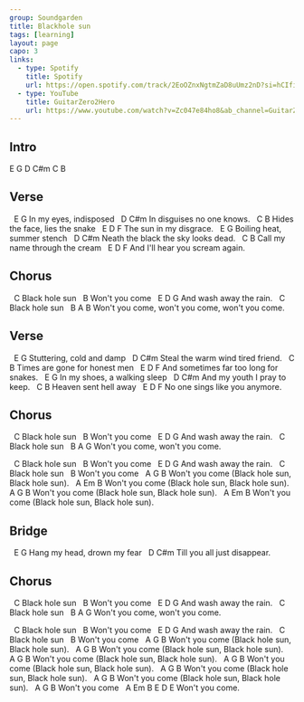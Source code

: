 ```yaml
---
group: Soundgarden
title: Blackhole sun
tags: [learning]
layout: page
capo: 3
links:
  - type: Spotify
    title: Spotify
    url: https://open.spotify.com/track/2EoOZnxNgtmZaD8uUmz2nD?si=hCIfi-IVQmaPcNsiafg69Q
  - type: YouTube
    title: GuitarZero2Hero
    url: https://www.youtube.com/watch?v=Zc047e84ho8&ab_channel=GuitarZero2Hero
---
```


## Intro

E G D C#m C B

## Verse

&nbsp;     E           G
In my eyes, indisposed
&nbsp;      D             C#m
In disguises no one knows.
&nbsp;          C               B
Hides the face, lies the snake
&nbsp;    E     D       F
The sun in my disgrace.
&nbsp;        E             G
Boiling heat, summer stench
&nbsp;           D                  C#m
Neath the black the sky looks dead.
&nbsp;        C                 B
Call my name through the cream
&nbsp;         E        D       F
And I'll hear you scream again.

## Chorus

&nbsp;           C
Black hole sun
&nbsp;          B
Won't you come
&nbsp;    E     D       G
And wash away the rain.
&nbsp;           C
Black hole sun
&nbsp;          B               A               B
Won't you come, won't you come, won't you come.

## Verse

&nbsp;      E              G
Stuttering, cold and damp
&nbsp;          D                C#m
Steal the warm wind tired friend.
&nbsp;          C               B
Times are gone for honest men
&nbsp;              E      D          F
And sometimes far too long for snakes.
&nbsp;       E                G
In my shoes, a walking sleep
&nbsp;       D               C#m
And my youth I pray to keep.
&nbsp;       C          B
Heaven sent hell away
&nbsp;       E          D      F
No one sings like you anymore.

## Chorus

&nbsp;           C
Black hole sun
&nbsp;          B
Won't you come
&nbsp;    E     D       G
And wash away the rain.
&nbsp;           C
Black hole sun
&nbsp;          B               A    G
Won't you come, won't you come.

&nbsp;           C
Black hole sun
&nbsp;          B
Won't you come
&nbsp;    E     D       G
And wash away the rain.
&nbsp;           C
Black hole sun
&nbsp;          B
Won't you come
&nbsp;          A                G               B
Won't you come (Black hole sun, Black hole sun).
&nbsp;          A                Em              B
Won't you come (Black hole sun, Black hole sun).
&nbsp;          A                G               B
Won't you come (Black hole sun, Black hole sun).
&nbsp;          A                Em              B
Won't you come (Black hole sun, Black hole sun).

## Bridge

&nbsp;        E              G
Hang my head, drown my fear
&nbsp;        D              C#m
Till you all just disappear.

## Chorus

&nbsp;           C
Black hole sun
&nbsp;          B
Won't you come
&nbsp;    E     D       G
And wash away the rain.
&nbsp;           C
Black hole sun
&nbsp;          B               A    G
Won't you come, won't you come.

&nbsp;           C
Black hole sun
&nbsp;          B
Won't you come
&nbsp;    E     D       G
And wash away the rain.
&nbsp;           C
Black hole sun
&nbsp;          B
Won't you come
&nbsp;          A                G               B
Won't you come (Black hole sun, Black hole sun).
&nbsp;          A                G               B
Won't you come (Black hole sun, Black hole sun).
&nbsp;          A                G               B
Won't you come (Black hole sun, Black hole sun).
&nbsp;          A                G               B
Won't you come (Black hole sun, Black hole sun).
&nbsp;          A                G               B
Won't you come (Black hole sun, Black hole sun).
&nbsp;          A                G               B
Won't you come (Black hole sun, Black hole sun).
&nbsp;          A   G B
Won't you come
&nbsp;          A   Em B  E D E
Won't you come.
